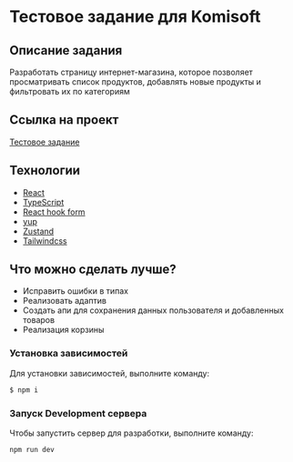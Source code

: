# Тестовое задание для Komisoft

## Описание задания

Разработать страницу интернет-магазина, которое позволяет просматривать список
продуктов, добавлять новые продукты и фильтровать их по категориям

## Ссылка на проект

[Тестовое задание]()

## Технологии

- [React](https://react.dev/)
- [TypeScript](https://www.typescriptlang.org/)
- [React hook form](https://react-hook-form.com/)
- [yup](https://www.npmjs.com/package/yup)
- [Zustand](https://zustand-demo.pmnd.rs/)
- [Tailwindcss](https://tailwindcss.com/)

## Что можно сделать лучше?

- Исправить ошибки в типах
- Реализовать адаптив
- Создать апи для сохранения данных пользователя и добавленных товаров
- Реализация корзины

### Установка зависимостей

Для установки зависимостей, выполните команду:

```sh
$ npm i
```

### Запуск Development сервера

Чтобы запустить сервер для разработки, выполните команду:

```sh
npm run dev
```
